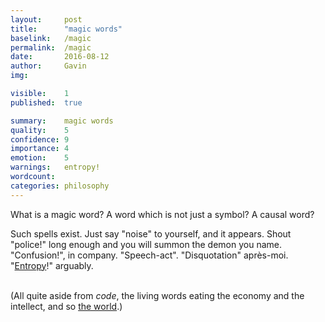 ```yaml
---
layout:     post
title:      "magic words"
baselink:   /magic
permalink:  /magic
date:       2016-08-12
author:     Gavin   
img:        

visible:    1
published:  true

summary:    magic words
quality:    5
confidence: 9
importance: 4
emotion: 	5
warnings: 	entropy!
wordcount:  
categories: philosophy
---
```


What is a magic word? A word which is not just a symbol? A causal word?

Such spells exist. Just say "noise" to yourself, and it appears. Shout "police!" long enough and you will summon the demon you name. "Confusion!", in company. "Speech-act". "Disquotation" après-moi. "<a href="http://www.smbc-comics.com/comic/2014-08-04">Entropy</a>!" arguably.<br><br>


(All quite aside from <i>code</i>, the living words eating the economy and the intellect, and so <a href="http://breakingsmart.com/season-1/a-new-soft-technology/">the world</a>.)

<br>

